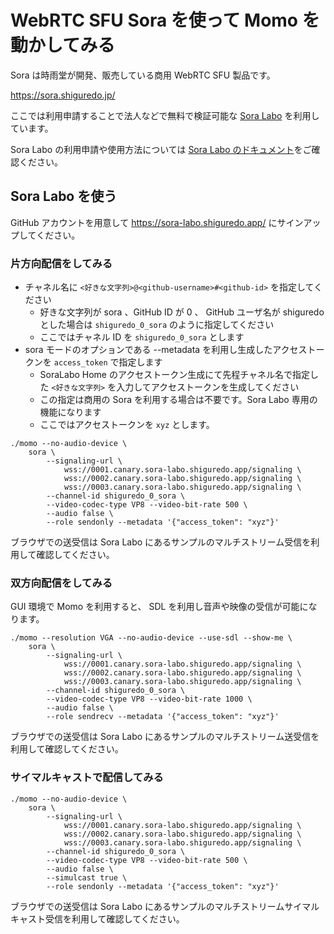 # WebRTC SFU Sora を使って Momo を動かしてみる

Sora は時雨堂が開発、販売している商用 WebRTC SFU 製品です。

https://sora.shiguredo.jp/

ここでは利用申請することで法人などで無料で検証可能な [Sora Labo](https://sora-labo.shiguredo.app/) を利用しています。

Sora Labo の利用申請や使用方法については [Sora Labo のドキュメント](https://github.com/shiguredo/sora-labo-doc)をご確認ください。

## Sora Labo を使う

GitHub アカウントを用意して https://sora-labo.shiguredo.app/ にサインアップしてください。

### 片方向配信をしてみる

- チャネル名に `<好きな文字列>@<github-username>#<github-id>` を指定してください
    - 好きな文字列が sora 、GitHub ID が 0 、 GitHub ユーザ名が shiguredo とした場合は `shiguredo_0_sora` のように指定してください
    - ここではチャネル ID を `shiguredo_0_sora` とします
- sora モードのオプションである --metadata を利用し生成したアクセストークンを `access_token` で指定します
    - SoraLabo Home のアクセストークン生成にて先程チャネル名で指定した `<好きな文字列>` を入力してアクセストークンを生成してください
    - この指定は商用の Sora を利用する場合は不要です。Sora Labo 専用の機能になります
    - ここではアクセストークンを `xyz` とします。

```shell
./momo --no-audio-device \
    sora \
        --signaling-url \
            wss://0001.canary.sora-labo.shiguredo.app/signaling \
            wss://0002.canary.sora-labo.shiguredo.app/signaling \
            wss://0003.canary.sora-labo.shiguredo.app/signaling \
        --channel-id shiguredo_0_sora \
        --video-codec-type VP8 --video-bit-rate 500 \
        --audio false \
        --role sendonly --metadata '{"access_token": "xyz"}'
```

ブラウザでの送受信は Sora Labo にあるサンプルのマルチストリーム受信を利用して確認してください。

### 双方向配信をしてみる

GUI 環境で Momo を利用すると、 SDL を利用し音声や映像の受信が可能になります。

```shell
./momo --resolution VGA --no-audio-device --use-sdl --show-me \
    sora \
        --signaling-url \
            wss://0001.canary.sora-labo.shiguredo.app/signaling \
            wss://0002.canary.sora-labo.shiguredo.app/signaling \
            wss://0003.canary.sora-labo.shiguredo.app/signaling \
        --channel-id shiguredo_0_sora \
        --video-codec-type VP8 --video-bit-rate 1000 \
        --audio false \
        --role sendrecv --metadata '{"access_token": "xyz"}'
```

ブラウザでの送受信は Sora Labo にあるサンプルのマルチストリーム送受信を利用して確認してください。

### サイマルキャストで配信してみる

```shell
./momo --no-audio-device \
    sora \
        --signaling-url \
            wss://0001.canary.sora-labo.shiguredo.app/signaling \
            wss://0002.canary.sora-labo.shiguredo.app/signaling \
            wss://0003.canary.sora-labo.shiguredo.app/signaling \
        --channel-id shiguredo_0_sora \
        --video-codec-type VP8 --video-bit-rate 500 \
        --audio false \
        --simulcast true \
        --role sendonly --metadata '{"access_token": "xyz"}'
```

ブラウザでの送受信は Sora Labo にあるサンプルのマルチストリームサイマルキャスト受信を利用して確認してください。
